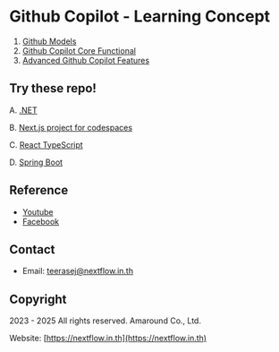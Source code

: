 
# Github Copilot - Learning Concept

1. [Github Models](labs/github-models/README.md)
2. [Github Copilot Core Functional](labs/concept/README.md)
3. [Advanced Github Copilot Features](labs/advanced-features/README.md)

## Try these repo!

A. [.NET](./labs//dotnet/1-github-copilot.md)

B. [Next.js project for codespaces](https://github.com/nextflow-git-school/nextjs-blog/)

C. [React TypeScript](labs/react-typescript/README.md)

D. [Spring Boot](labs/java-spring-boot/README.md)

## Reference

- [Youtube](https://www.youtube.com/@teerasej)
- [Facebook](https://www.facebook.com/nextflow)

## Contact

- Email: teerasej@nextflow.in.th


## Copyright

2023 - 2025 All rights reserved. Amaround Co., Ltd. 

Website: [https://nextflow.in.th](https://nextflow.in.th)
